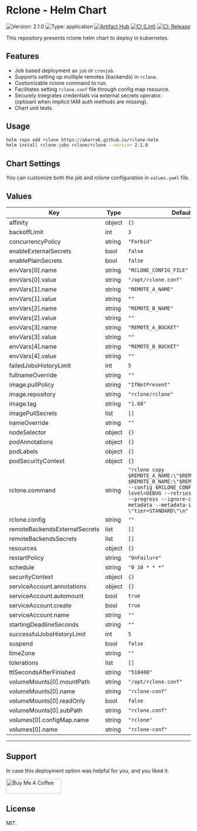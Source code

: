 # Rclone - Helm Chart

![Version: 2.1.0](https://img.shields.io/badge/Version-2.1.0-informational?style=flat-square)
![Type: application](https://img.shields.io/badge/Type-application-informational?style=flat-square)
[![Artifact Hub](https://img.shields.io/endpoint?url=https://artifacthub.io/badge/repository/rclone)](https://artifacthub.io/packages/helm/rclone/rclone)
[![CI (Lint)](https://github.com/abarrak/rclone-helm/actions/workflows/lint.yaml/badge.svg)](https://github.com/abarrak/rclone-helm/actions/workflows/lint.yaml)
[![CI: Release](https://github.com/abarrak/rclone-helm/actions/workflows/release.yaml/badge.svg)](https://github.com/abarrak/rclone-helm/actions/workflows/release.yaml)

This repository presents rclone helm chart to deploy in kubernetes.

## Features

- Job based deployment as `job` or `cronjob`.
- Supports setting up mutliple remotes (backends) in `rclone`.
- Customizable rclone command to run.
- Facilitates setting `rclone.conf` file through config map resource.
- Securely integrates credentials via external secrets operator.<br>
    (optioanl when implicit IAM auth methods are missing).
- Chart unit tests.

## Usage

```bash
helm repo add rclone https://abarrak.github.io/rclone-helm
helm install rclone-jobs rclone/rclone --version 2.1.0
```

## Chart Settings

You can customize both the job and rclone configuration in `values.yaml` file.

## Values

| Key | Type | Default | Description |
|-----|------|---------|-------------|
| affinity | object | `{}` |  |
| backoffLimit | int | `3` |  |
| concurrencyPolicy | string | `"Forbid"` |  |
| enableExternalSecrets | bool | `false` | |
| enablePlainSecrets | bool | `false` | |
| envVars[0].name | string | `"RCLONE_CONFIG_FILE"` |  |
| envVars[0].value | string | `"/opt/rclone.conf"` |  |
| envVars[1].name | string | `"REMOTE_A_NAME"` |  |
| envVars[1].value | string | `""` |  |
| envVars[2].name | string | `"REMOTE_B_NAME"` |  |
| envVars[2].value | string | `""` |  |
| envVars[3].name | string | `"REMOTE_A_BUCKET"` |  |
| envVars[3].value | string | `""` |  |
| envVars[4].name | string | `"REMOTE_B_BUCKET"` |  |
| envVars[4].value | string | `""` |  |
| failedJobsHistoryLimit | int | `5` |  |
| fullnameOverride | string | `""` |  |
| image.pullPolicy | string | `"IfNotPresent"` |  |
| image.repository | string | `"rclone/rclone"` |  |
| image.tag | string | `"1.68"` |  |
| imagePullSecrets | list | `[]` |  |
| nameOverride | string | `""` |  |
| nodeSelector | object | `{}` |  |
| podAnnotations | object | `{}` |  |
| podLabels | object | `{}` |  |
| podSecurityContext | object | `{}` |  |
| rclone.command | string | `"rclone copy $REMOTE_A_NAME:\"$REMOTE_A_BUCKET/\" $REMOTE_B_NAME:\"$REMOTE_A_BUCKET/\" --config $RCLONE_CONFIG_FILE --log-level=DEBUG --retries=1 --fast-list --progress --ignore-checksum --metadata --metadata-include \"tier=STANDARD\"\n"` |  |
| rclone.config | string | `""` |  |
| remoteBackendsExternalSecrets | list | `[]` |  |
| remoteBackendsSecrets | list | `[]` |  |
| resources | object | `{}` |  |
| restartPolicy | string | `"OnFailure"` |  |
| schedule | string | `"0 10 * * *"` |  |
| securityContext | object | `{}` |  |
| serviceAccount.annotations | object | `{}` |  |
| serviceAccount.automount | bool | `true` |  |
| serviceAccount.create | bool | `true` |  |
| serviceAccount.name | string | `""` |  |
| startingDeadlineSeconds | string | `""` |  |
| successfulJobsHistoryLimit | int | `5` |  |
| suspend | bool | `false` |  |
| timeZone | string | `""` |  |
| tolerations | list | `[]` |  |
| ttlSecondsAfterFinished | string | `"518400"` |  |
| volumeMounts[0].mountPath | string | `"/opt/rclone.conf"` |  |
| volumeMounts[0].name | string | `"rclone-conf"` |  |
| volumeMounts[0].readOnly | bool | `false` |  |
| volumeMounts[0].subPath | string | `"rclone.conf"` |  |
| volumes[0].configMap.name | string | `"rclone"` |  |
| volumes[0].name | string | `"rclone-conf"` |  |
----------------------------------------------

## Support

In case this deployment option was helpful for you, and you liked it.

<a href="https://www.buymeacoffee.com/abarrak" target="_blank">
  <img src="https://cdn.buymeacoffee.com/buttons/v2/default-yellow.png" alt="Buy Me A Coffee" style="height: 40px !important;width: 150px !important;" >
</a>

## License

MIT.

